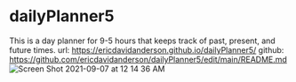 # dailyPlanner5
This is a day planner for 9-5 hours that keeps track of past, present, and future times.
url: https://ericdavidanderson.github.io/dailyPlanner5/
github: https://github.com/ericdavidanderson/dailyPlanner5/edit/main/README.md
![Screen Shot 2021-09-07 at 12 14 36 AM](https://user-images.githubusercontent.com/87750403/132303524-48474e87-5bdb-4e30-bf88-f2e6c7784c15.png)


